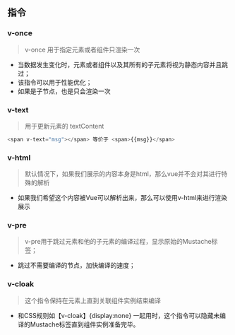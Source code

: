 ## 指令
### v-once
> v-once 用于指定元素或者组件只渲染一次
+ 当数据发生变化时，元素或者组件以及其所有的子元素将视为静态内容并且跳过；
+ 该指令可以用于性能优化；
+ 如果是子节点，也是只会渲染一次

### v-text
> 用于更新元素的 textContent
```javascript
<span v-text="msg"></span> 等价于 <span>{{msg}}</span>
```

### v-html
> 默认情况下，如果我们展示的内容本身是html，那么vue并不会对其进行特殊的解析
+ 如果我们希望这个内容被Vue可以解析出来，那么可以使用v-html来进行渲染展示

### v-pre
> v-pre用于跳过元素和他的子元素的编译过程，显示原始的Mustache标签；
+ 跳过不需要编译的节点，加快编译的速度；

### v-cloak
> 这个指令保持在元素上直到关联组件实例结束编译
+ 和CSS规则如【v-cloak】{display:none} 一起用时，这个指令可以隐藏未编译的Mustache标签直到组件实例准备完毕。
